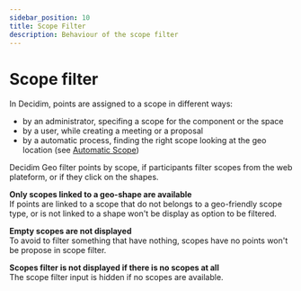 ```yaml
---
sidebar_position: 10
title: Scope Filter
description: Behaviour of the scope filter
---
```


# Scope filter

In Decidim, points are assigned to a scope in different ways: 

- by an administrator, specifing a scope for the component or the space
- by a user, while creating a meeting or a proposal
- by a automatic process, finding the right scope looking at the geo location (see [Automatic Scope](./automatic-scopes.md))

Decidim Geo filter points by scope, if participants filter scopes from the web plateform, or if they click on the shapes. 


**Only scopes linked to a geo-shape are available**<br />
If points are linked to a scope that do not belongs to a geo-friendly scope type, or is not linked to a shape won't be display as option to be filtered. 


**Empty scopes are not displayed**<br />
To avoid to filter something that have nothing, scopes have no points won't be propose in scope filter. 


**Scopes filter is not displayed if there is no scopes at all**<br />
The scope filter input is hidden if no scopes are available.


